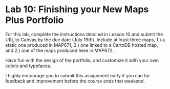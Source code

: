 # Lab 10: Finishing your New Maps Plus Portfolio

For this lab, complete the instructions detailed in Lesson 10 and submit the URL to Canvas by the due date (July 19th). Include at least three maps, 1.) a static one produced in MAP671, 2.) one linked to a CartoDB hosted map, and 2.) one of the maps produced here in MAP672.

Have fun with the design of the portfolio, and customize it with your own colors and typefaces.

I highly encourage you to submit this assignment early if you can for feedback and improvement before the course ends that weekend.

